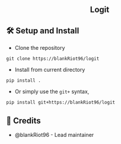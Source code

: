 <div align="center">
    <h2>Logit</h2>
</div>

## 🛠️ Setup and Install
- Clone the repository  
```
git clone https://blankRiot96/logit
```
- Install from current directory  
```
pip install .
```

- Or simply use the `git+` syntax,  
```
pip install git+https://blankRiot96/logit
```

## 🍉 Credits
- @blankRiot96 - Lead maintainer




